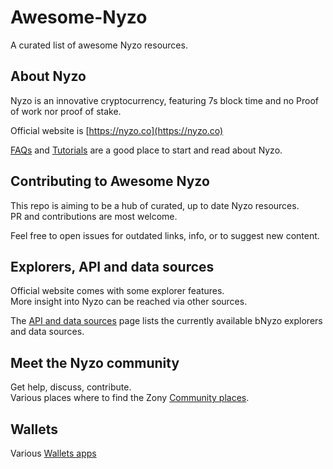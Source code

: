 # Awesome-Nyzo
A curated list of awesome Nyzo resources.

## About Nyzo

Nyzo is an innovative cryptocurrency, featuring 7s block time and no Proof of work nor proof of stake.

Official website is [https://nyzo.co](https://nyzo.co)

[FAQs](FAQs/) and [Tutorials](Tutorials/) are a good place to start and read about Nyzo.

## Contributing to Awesome Nyzo
This repo is aiming to be a hub of curated, up to date Nyzo resources.  
PR and contributions are most welcome.

Feel free to open issues for outdated links, info, or to suggest new content.

## Explorers, API and data sources

Official website comes with some explorer features.  
More insight into Nyzo can be reached via other sources.

The [API and data sources](API-Data_sources/) page lists the currently available bNyzo explorers and data sources.

## Meet the Nyzo community

Get help, discuss, contribute.  
Various places where to find the Zony [Community places](Community-places).

## Wallets

Various [Wallets apps](Wallets/)
